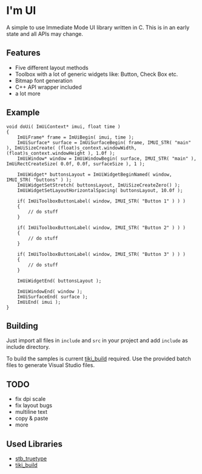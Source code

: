 # I'm UI

A simple to use Immediate Mode UI library written in C. This is in an early state and all APIs may change.

## Features

- Five different layout methods
- Toolbox with a lot of generic widgets like: Button, Check Box etc.
- Bitmap font generation
- C++ API wrapper included
- a lot more

## Example

```
void doUi( ImUiContext* imui, float time )
{
	ImUiFrame* frame = ImUiBegin( imui, time );
	ImUiSurface* surface = ImUiSurfaceBegin( frame, IMUI_STR( "main" ), ImUiSizeCreate( (float)s_context.windowWidth, (float)s_context.windowHeight ), 1.0f );
	ImUiWindow* window = ImUiWindowBegin( surface, IMUI_STR( "main" ), ImUiRectCreateSize( 0.0f, 0.0f, surfaceSize ), 1 );

	ImUiWidget* buttonsLayout = ImUiWidgetBeginNamed( window, IMUI_STR( "buttons" ) );
	ImUiWidgetSetStretch( buttonsLayout, ImUiSizeCreateZero() );
	ImUiWidgetSetLayoutHorizontalSpacing( buttonsLayout, 10.0f );

	if( ImUiToolboxButtonLabel( window, IMUI_STR( "Button 1" ) ) )
	{
		// do stuff
	}

	if( ImUiToolboxButtonLabel( window, IMUI_STR( "Button 2" ) ) )
	{
		// do stuff
	}

	if( ImUiToolboxButtonLabel( window, IMUI_STR( "Button 3" ) ) )
	{
		// do stuff
	}

	ImUiWidgetEnd( buttonsLayout );
	
	ImUiWindowEnd( window );
	ImUiSurfaceEnd( surface );
	ImUiEnd( imui );	
}
```

## Building

Just import all files in `include` and `src` in your project and add `include` as include directory.

To build the samples is current [tiki_build](https://github.com/IreNox/tiki_build) required. Use the provided batch files to generate Visual Studio files. 

## TODO

- fix dpi scale
- fix layout bugs
- multiline text
- copy & paste
- more

## Used Libraries

- [stb_truetype](https://github.com/nothings/stb)
- [tiki_build](https://github.com/IreNox/tiki_build)
